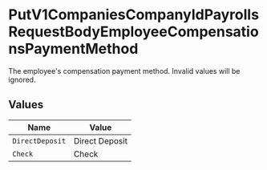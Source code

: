 # PutV1CompaniesCompanyIdPayrollsRequestBodyEmployeeCompensationsPaymentMethod

The employee's compensation payment method. Invalid values will be ignored.


## Values

| Name            | Value           |
| --------------- | --------------- |
| `DirectDeposit` | Direct Deposit  |
| `Check`         | Check           |